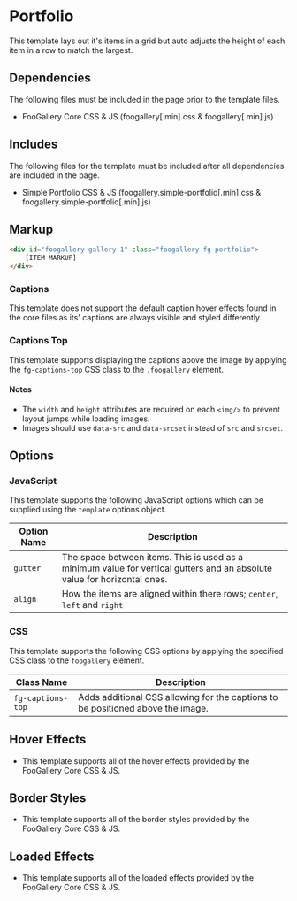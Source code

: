 # Portfolio

This template lays out it's items in a grid but auto adjusts the height of each item in a row to match the largest.

## Dependencies

The following files must be included in the page prior to the template files.

- FooGallery Core CSS & JS (foogallery[.min].css & foogallery[.min].js)

## Includes

The following files for the template must be included after all dependencies are included in the page.

- Simple Portfolio CSS & JS (foogallery.simple-portfolio[.min].css & foogallery.simple-portfolio[.min].js)

## Markup

```html
<div id="foogallery-gallery-1" class="foogallery fg-portfolio">
	[ITEM MARKUP]
</div>
```

### Captions

This template does not support the default caption hover effects found in the core files as its' captions are always visible and styled differently.

### Captions Top

This template supports displaying the captions above the image by applying the `fg-captions-top` CSS class to the `.foogallery` element.

#### Notes

- The `width` and `height` attributes are required on each `<img/>` to prevent layout jumps while loading images.
- Images should use `data-src` and `data-srcset` instead of `src` and `srcset`.

## Options

### JavaScript

This template supports the following JavaScript options which can be supplied using the `template` options object.

| Option Name          | Description                                                                                                      |
|---------------------|------------------------------------------------------------------------------------------------------------------|
| `gutter`   | The space between items. This is used as a minimum value for vertical gutters and an absolute value for horizontal ones. |
| `align`   | How the items are aligned within there rows; `center`, `left` and `right` |

### CSS

This template supports the following CSS options by applying the specified CSS class to the `foogallery` element.

| Class Name          | Description                                                                     |
|---------------------|---------------------------------------------------------------------------------|
| `fg-captions-top`   | Adds additional CSS allowing for the captions to be positioned above the image. |

## Hover Effects

- This template supports all of the hover effects provided by the FooGallery Core CSS & JS.

## Border Styles

- This template supports all of the border styles provided by the FooGallery Core CSS & JS.

## Loaded Effects

- This template supports all of the loaded effects provided by the FooGallery Core CSS & JS.